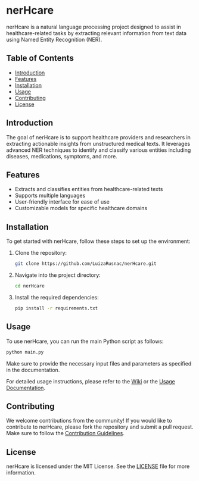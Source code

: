 # nerHcare

nerHcare is a natural language processing project designed to assist in healthcare-related tasks by extracting relevant information from text data using Named Entity Recognition (NER).

## Table of Contents
- [Introduction](#introduction)
- [Features](#features)
- [Installation](#installation)
- [Usage](#usage)
- [Contributing](#contributing)
- [License](#license)

## Introduction

The goal of nerHcare is to support healthcare providers and researchers in extracting actionable insights from unstructured medical texts. It leverages advanced NER techniques to identify and classify various entities including diseases, medications, symptoms, and more.

## Features

- Extracts and classifies entities from healthcare-related texts
- Supports multiple languages
- User-friendly interface for ease of use
- Customizable models for specific healthcare domains

## Installation

To get started with nerHcare, follow these steps to set up the environment:

1. Clone the repository:
   ```bash
   git clone https://github.com/LuizaRusnac/nerHcare.git
   ```

2. Navigate into the project directory:
   ```bash
   cd nerHcare
   ```

3. Install the required dependencies:
   ```bash
   pip install -r requirements.txt
   ```

## Usage

To use nerHcare, you can run the main Python script as follows:

```bash
python main.py
```

Make sure to provide the necessary input files and parameters as specified in the documentation.

For detailed usage instructions, please refer to the [Wiki](https://github.com/LuizaRusnac/nerHcare/wiki) or the [Usage Documentation](./docs/usage.md).

## Contributing

We welcome contributions from the community! If you would like to contribute to nerHcare, please fork the repository and submit a pull request. Make sure to follow the [Contribution Guidelines](./CONTRIBUTING.md).

## License

nerHcare is licensed under the MIT License. See the [LICENSE](./LICENSE) file for more information.

